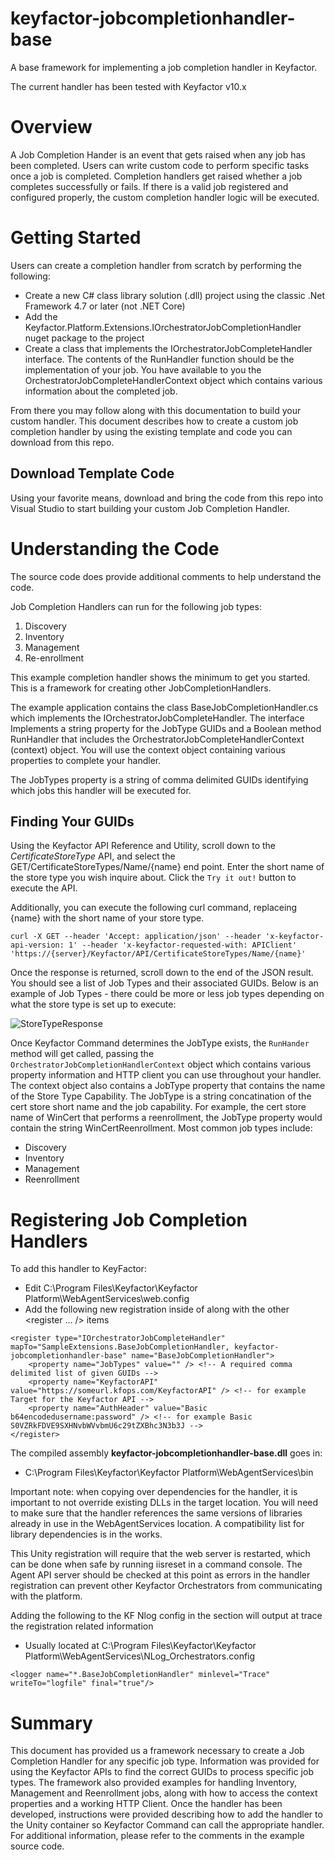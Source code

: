 # keyfactor-jobcompletionhandler-base
A base framework for implementing a job completion handler in Keyfactor.

The current handler has been tested with Keyfactor v10.x

# Overview
A Job Completion Hander is an event that gets raised when any job has been completed.  Users can write custom code to perform specific tasks once a job is completed.  Completion handlers get raised whether a job completes successfully or fails.  If there is a valid job registered and configured properly, the custom completion handler logic will be executed.

# Getting Started
Users can create a completion handler from scratch by performing the following:
- Create a new C# class library solution (.dll) project using the classic .Net Framework 4.7 or later (not .NET Core)
- Add the Keyfactor.Platform.Extensions.IOrchestratorJobCompletionHandler nuget package to the project
- Create a class that implements the IOrchestratorJobCompleteHandler interface.  The contents of the RunHandler function should be the implementation of your job.  You have available to you the OrchestratorJobCompleteHandlerContext object which contains various information about the completed job.

From there you may follow along with this documentation to build your custom handler.  This document describes how to create a custom job completion handler by using the existing template and code you can download from this repo.  

## Download Template Code
Using your favorite means, download and bring the code from this repo into Visual Studio to start building your custom Job Completion Handler.

# Understanding the Code
The source code does provide additional comments to help understand the code.

Job Completion Handlers can run for the following job types:
1. Discovery
2. Inventory
3. Management
4. Re-enrollment

This example completion handler shows the minimum to get you started. This is a framework for creating other JobCompletionHandlers.

The example application contains the class BaseJobCompletionHandler.cs which implements the IOrchestratorJobCompleteHandler.  The interface Implements a string property for the JobType GUIDs and a Boolean method RunHandler that includes the OrchestratorJobCompleteHandlerContext (context) object.
You will use the context object containing various properties to complete your handler.

The JobTypes property is a string of comma delimited GUIDs identifying which jobs this handler will be executed for. 

## Finding Your GUIDs
Using the Keyfactor API Reference and Utility, scroll down to the *CertificateStoreType* API, and select the GET/CertificateStoreTypes/Name/{name} end point. Enter the short name of the store type you wish inquire about.  Click the `Try it out!` button to execute the API.

Additionally, you can execute the following curl command, replaceing {name} with the short name of your store type.

`curl -X GET --header 'Accept: application/json' --header 'x-keyfactor-api-version: 1' --header 'x-keyfactor-requested-with: APIClient' 'https://{server}/Keyfactor/API/CertificateStoreTypes/Name/{name}'`

Once the response is returned, scroll down to the end of the JSON result.  You should see a list of Job Types and their associated GUIDs.  Below is an example of Job Types - there could be more or less job types depending on what the store type is set up to execute:

![StoreTypeResponse](https://user-images.githubusercontent.com/55611381/230181237-673b9e1e-9d08-4d94-bce7-070d09d9d92a.png)

Once Keyfactor Command determines the JobType exists, the `RunHander` method will get called, passing the `OrchestratorJobCompletionHandlerContext` object which contains various property information and HTTP client you can use throughout your handler.  
The context object also contains a JobType property that contains the name of the Store Type Capability.  The JobType is a string concatination of the cert store short name and the job capability.  For example, the cert store name of WinCert that performs a reenrollment, the JobType property would contain the string WinCertReenrollment.  Most common job types include:
- Discovery
- Inventory
- Management
- Reenrollment

# Registering Job Completion Handlers
To add this handler to KeyFactor:
- Edit C:\Program Files\Keyfactor\Keyfactor Platform\WebAgentServices\web.config
- Add the following new registration inside of <unity><container> along with the other <register ... /> items
```
<register type="IOrchestratorJobCompleteHandler" mapTo="SampleExtensions.BaseJobCompletionHandler, keyfactor-jobcompletionhandler-base" name="BaseJobCompletionHandler">
    <property name="JobTypes" value="" /> <!-- A required comma delimited list of given GUIDs -->
    <property name="KeyfactorAPI" value="https://someurl.kfops.com/KeyfactorAPI" /> <!-- for example Target for the Keyfactor API -->
    <property name="AuthHeader" value="Basic b64encodedusername:password" /> <!-- for example Basic S0VZRkFDVE9SXHNvbWVvbmU6c29tZXBhc3N3b3J -->
</register>
```

The compiled assembly **keyfactor-jobcompletionhandler-base.dll** goes in:
- C:\Program Files\Keyfactor\Keyfactor Platform\WebAgentServices\bin 
    
Important note: when copying over dependencies for the handler, it is important to not override existing DLLs in the target location. You will need to make sure that the handler references the same versions of libraries already in use in the WebAgentServices location. A compatibility list for library dependencies is in the works.

This Unity registration will require that the web server is restarted, which can be done when safe by running iisreset in a command console. The Agent API server should be checked at this point as errors in the handler registration can prevent other Keyfactor Orchestrators from communicating with the platform.
    
Adding the following to the KF Nlog config in the <Rules> section will output at trace the registration related information
- Usually located at C:\Program Files\Keyfactor\Keyfactor Platform\WebAgentServices\NLog_Orchestrators.config
```
<logger name="*.BaseJobCompletionHandler" minlevel="Trace" writeTo="logfile" final="true"/>
```
# Summary
This document has provided us a framework necessary to create a Job Completion Handler for any specific job type.  Information was provided for using the Keyfactor APIs to find the correct GUIDs to process specific job types.  The framework also provided examples for handling Inventory, Management and Reenrollment jobs, along with how to access the context properties and a working HTTP Client.  Once the handler has been developed, instructions were provided describing how to add the handler to the Unity container so Keyfactor Command can call the appropriate handler.  For additional information, please refer to the comments in the example source code.
